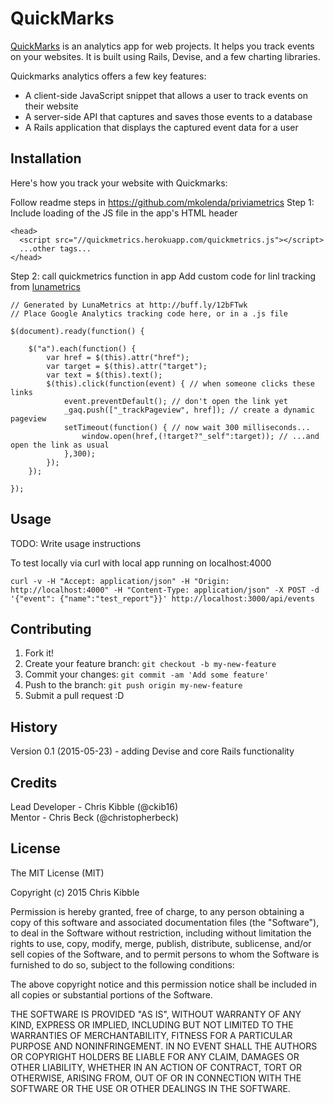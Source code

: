 # QuickMarks

[QuickMarks](https://quickmetrics.herokuapp.com) is an analytics app for web projects. It helps you track events on your websites. It is built using Rails, Devise, and a few charting libraries.

Quickmarks analytics offers a few key features:  
- A client-side JavaScript snippet that allows a user to track events on their website  
- A server-side API that captures and saves those events to a database  
- A Rails application that displays the captured event data for a user  

## Installation

Here's how you track your website with Quickmarks:

Follow readme steps in https://github.com/mkolenda/priviametrics
Step 1: Include loading of the JS file in the app's HTML header

```
<head>
  <script src="//quickmetrics.herokuapp.com/quickmetrics.js"></script>
  ...other tags...
</head>
```

Step 2: call quickmetrics function in app
Add custom code for linl tracking from [lunametrics]( http://www.lunametrics.com/blog/2013/07/02/jquery-event-tracking-generator-google-analytics/)

```
// Generated by LunaMetrics at http://buff.ly/12bFTwk
// Place Google Analytics tracking code here, or in a .js file

$(document).ready(function() {

	$("a").each(function() {
		var href = $(this).attr("href");
		var target = $(this).attr("target");
		var text = $(this).text();
		$(this).click(function(event) { // when someone clicks these links
			event.preventDefault(); // don't open the link yet
			_gaq.push(["_trackPageview", href]); // create a dynamic pageview
			setTimeout(function() { // now wait 300 milliseconds...
				window.open(href,(!target?"_self":target)); // ...and open the link as usual
			},300);
		});
	});

});
```

## Usage

TODO: Write usage instructions

To test locally via curl with local app running on localhost:4000

```
curl -v -H "Accept: application/json" -H "Origin: http://localhost:4000" -H "Content-Type: application/json" -X POST -d '{"event": {"name":"test_report"}}' http://localhost:3000/api/events
```

## Contributing

1. Fork it!
2. Create your feature branch: `git checkout -b my-new-feature`
3. Commit your changes: `git commit -am 'Add some feature'`
4. Push to the branch: `git push origin my-new-feature`
5. Submit a pull request :D

## History

Version 0.1 (2015-05-23) - adding Devise and core Rails functionality

## Credits

Lead Developer - Chris Kibble (@ckib16)  
Mentor - Chris Beck (@christopherbeck)

## License

The MIT License (MIT)

Copyright (c) 2015 Chris Kibble

Permission is hereby granted, free of charge, to any person obtaining a copy of this software and associated documentation files (the "Software"), to deal in the Software without restriction, including without limitation the rights to use, copy, modify, merge, publish, distribute, sublicense, and/or sell copies of the Software, and to permit persons to whom the Software is furnished to do so, subject to the following conditions:

The above copyright notice and this permission notice shall be included in all copies or substantial portions of the Software.

THE SOFTWARE IS PROVIDED "AS IS", WITHOUT WARRANTY OF ANY KIND, EXPRESS OR IMPLIED, INCLUDING BUT NOT LIMITED TO THE WARRANTIES OF MERCHANTABILITY, FITNESS FOR A PARTICULAR PURPOSE AND NONINFRINGEMENT. IN NO EVENT SHALL THE AUTHORS OR COPYRIGHT HOLDERS BE LIABLE FOR ANY CLAIM, DAMAGES OR OTHER LIABILITY, WHETHER IN AN ACTION OF CONTRACT, TORT OR OTHERWISE, ARISING FROM, OUT OF OR IN CONNECTION WITH THE SOFTWARE OR THE USE OR OTHER DEALINGS IN THE SOFTWARE.
